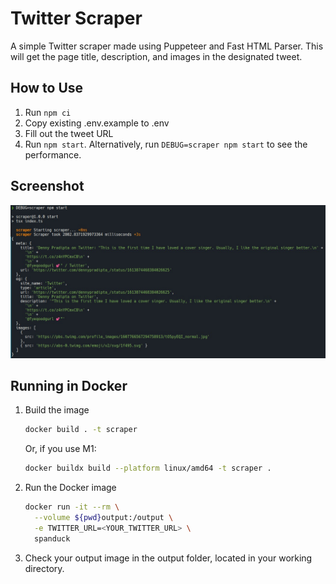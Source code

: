# Twitter Scraper

A simple Twitter scraper made using Puppeteer and Fast HTML Parser. This will get the page title, description, and images in the designated tweet.

## How to Use

1. Run `npm ci`
2. Copy existing .env.example to .env
3. Fill out the tweet URL
4. Run `npm start`. Alternatively, run `DEBUG=scraper npm start` to see the performance.

## Screenshot

![Result](assets/Result.jpg)

## Running in Docker

1. Build the image

   ```bash
   docker build . -t scraper
   ```

   Or, if you use M1:

   ```bash
   docker buildx build --platform linux/amd64 -t scraper .
   ```

2. Run the Docker image

   ```bash
   docker run -it --rm \
     --volume ${pwd}output:/output \
     -e TWITTER_URL=<YOUR_TWITTER_URL> \
     spanduck
   ```

3. Check your output image in the output folder, located in your working directory.
